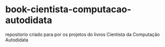 # book-cientista-computacao-autodidata
 repositorio criado para por os projetos do livros Cientista da Computação Autodidata
